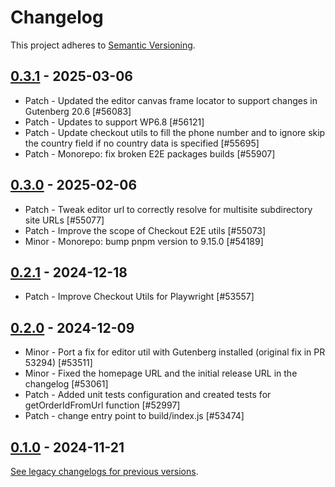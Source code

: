 # Changelog 

This project adheres to [Semantic Versioning](https://semver.org/spec/v2.0.0.html).

## [0.3.1](https://www.npmjs.com/package/@woocommerce/e2e-utils-playwright/v/0.3.1) - 2025-03-06 

-   Patch - Updated the editor canvas frame locator to support changes in Gutenberg 20.6 [#56083]
-   Patch - Updates to support WP6.8 [#56121]
-   Patch - Update checkout utils to fill the phone number and to ignore skip the country field if no country data is specified [#55695]
-   Patch - Monorepo: fix broken E2E packages builds [#55907]

## [0.3.0](https://www.npmjs.com/package/@woocommerce/e2e-utils-playwright/v/0.3.0) - 2025-02-06 

-   Patch - Tweak editor url to correctly resolve for multisite subdirectory site URLs [#55077]
-   Patch - Improve the scope of Checkout E2E utils [#55073]
-   Minor - Monorepo: bump pnpm version to 9.15.0 [#54189]

## [0.2.1](https://www.npmjs.com/package/@woocommerce/e2e-utils-playwright/v/0.2.1) - 2024-12-18 

-   Patch - Improve Checkout Utils for Playwright [#53557]

## [0.2.0](https://www.npmjs.com/package/@woocommerce/e2e-utils-playwright/v/0.2.0) - 2024-12-09 

-   Minor - Port a fix for editor util with Gutenberg installed (original fix in PR 53294) [#53511]
-   Minor - Fixed the homepage URL and the initial release URL in the changelog [#53061]
-   Patch - Added unit tests configuration and created tests for getOrderIdFromUrl function [#52997]
-   Patch - change entry point to build/index.js [#53474]

## [0.1.0](https://www.npmjs.com/package/@woocommerce/e2e-utils-playwright/v/0.1.0) - 2024-11-21

[See legacy changelogs for previous versions](https://github.com/woocommerce/woocommerce/blob/68581955106947918d2b17607a01bdfdf22288a9/packages/js/e2e-utils-playwright/CHANGELOG.md).
